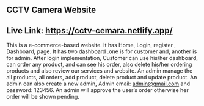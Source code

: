 ## CCTV Camera Website

## Live Link: https://cctv-cemara.netlify.app/

This is a e-commerce-based website. It has Home, Login, register , Dashboard, page. 
It has two dashboard .one is for customer and, another is for admin. After login implementation, Customer can use his/her dashboard, can order any product, and can see his order, also delete his/her ordering products and also review our services and website. An admin manage the all products, all orders, add product, delete product and update product. An admin can also create a new admin, Admin email: admin@gmail.com and password: 123456. An admin will approve the user’s order otherwise her order will be shown pending.     